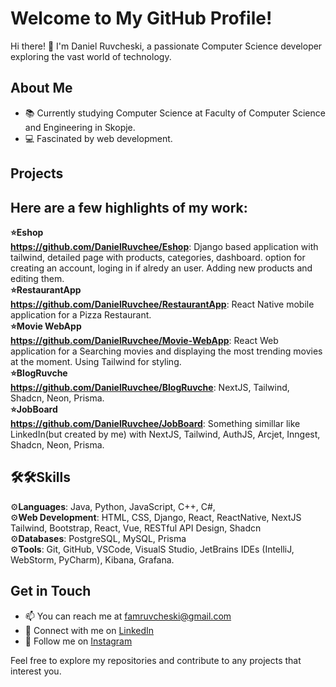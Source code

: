# Welcome to My GitHub Profile!

Hi there! 👋 I'm Daniel Ruvcheski, a passionate Computer Science developer exploring the vast world of technology. 

## About Me

- 📚 Currently studying Computer Science at Faculty of Computer Science and Engineering in Skopje.
- 💻 Fascinated by web development.

## Projects

## Here are a few highlights of my work:<br>
**⭐️Eshop**<br>
  **https://github.com/DanielRuvchee/Eshop**: Django based application with tailwind, detailed page with products, categories, dashboard.
  option for creating an account, loging in if alredy an user. Adding new products and editing them.
  <br>
**⭐️RestaurantApp**<br>
  **https://github.com/DanielRuvchee/RestaurantApp**: React Native mobile application for a Pizza Restaurant.
  <br>
**⭐️Movie WebApp**<br>
  **https://github.com/DanielRuvchee/Movie-WebApp**: React Web application for a Searching movies and displaying the most trending movies at the moment. Using Tailwind for styling.
  <br>
**⭐️BlogRuvche**<br>
  **https://github.com/DanielRuvchee/BlogRuvche**: NextJS, Tailwind, Shadcn, Neon, Prisma.
  <br>
**⭐️JobBoard**<br>
  **https://github.com/DanielRuvchee/JobBoard**: Something simillar like LinkedIn(but created by me) with NextJS, Tailwind, AuthJS, Arcjet, Inngest, Shadcn, Neon, Prisma.




  

## 🛠🛠Skills

⚙️**Languages**: Java, Python, JavaScript, C++, C#,<br>
⚙️**Web Development**: HTML, CSS, Django, React, ReactNative, NextJS Tailwind, Bootstrap, React, Vue, RESTful API Design, Shadcn<br>
⚙️**Databases**: PostgreSQL, MySQL, Prisma<br>
⚙️**Tools**: Git, GitHub, VSCode, VisualS Studio, JetBrains IDEs (IntelliJ, WebStorm, PyCharm), Kibana, Grafana.

## Get in Touch

- 📫 You can reach me at famruvcheski@gmail.com
- 💼 Connect with me on [LinkedIn](www.linkedin.com/in/daniel-ruvcheski-5031a6237)
- 📸 Follow me on [Instagram](https://www.instagram.com/danielruvchee/)

Feel free to explore my repositories and contribute to any projects that interest you. 
